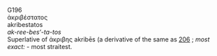 <body>
  <p>G196<br>  ἀκριβέστατος  <br> akribestatos  <br><i>ak-ree-bes‘-ta-tos </i><br>Superlative of   ἀκριβης    akribēs   (a derivative of the same as <a href="g0206.htm">206</a> ; <i>most</i> <i>exact:</i> - most straitest.<br></p>
 </body>
